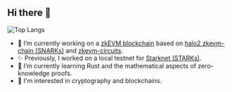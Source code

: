 ## Hi there 👋

![Top Langs](https://github-readme-stats.vercel.app/api/top-langs/?theme=radical&username=mikiw&layout=compact&langs_count=10&hide=html,css&exclude_repo=DeFiTaxCalculator,ProceduralCityGenerator,ReactWeb3)

- 🔭 I’m currently working on a [zkEVM blockchain](https://glitchd.network/) based on [halo2 zkevm-chain (SNARKs)](https://github.com/privacy-scaling-explorations/zkevm-chain) and [zkevm-circuits](https://github.com/scroll-tech/zkevm-circuits).
- ✨ Previously, I worked on a local testnet for [Starknet (STARKs)](https://github.com/0xSpaceShard/starknet-devnet-rs).
- 🌱 I’m currently learning Rust and the mathematical aspects of zero-knowledge proofs.
- 🤔 I'm interested in cryptography and blockchains.
